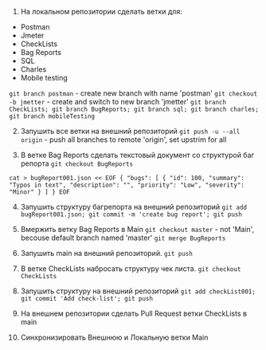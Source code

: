 1. На локальном репозитории сделать ветки для:
- Postman
- Jmeter
- CheckLists
- Bag Reports
- SQL
- Charles
- Mobile testing

`git branch postman` - create new branch with name 'postman'
`git checkout -b jmetter` - create and switch to new branch 'jmetter'
`git branch CheckLists; git branch BugReports; git branch sql; git branch charles; git branch mobileTesting`

2. Запушить все ветки на внешний репозиторий
`git push -u --all origin` - push all branches to remote 'origin', set upstrim for all

3. В ветке Bag Reports сделать текстовый документ со структурой баг репорта
`git checkout BugReports`

`cat > bugReport001.json << EOF
{
  "bugs": [
    {
      "id": 100,
      "summary": "Typos in text",
      "description": "",
      "priority": "Low",
      "severity": "Minor"
    }
  ]
}
EOF`

4. Запушить структуру багрепорта на внешний репозиторий
`git add bugReport001.json; git commit -m 'create bug report'; git push`

5. Вмержить ветку Bag Reports в Main
`git checkout master` - not 'Main', becouse default branch named 'master'
`git merge BugReports`

6. Запушить main на внешний репозиторий.
`git push`

7. В ветке CheckLists набросать структуру чек листа.
`git checkout CheckLists`

8. Запушить структуру на внешний репозиторий
`git add checkList001; git commit 'Add check-list'; git push`

9. На внешнем репозитории сделать Pull Request ветки CheckLists в main
10. Синхронизировать Внешнюю и Локальную ветки Main